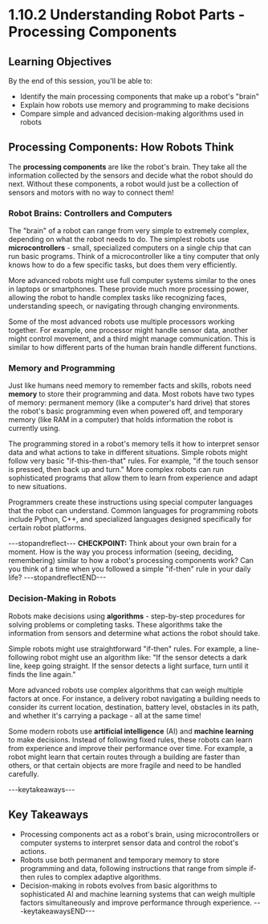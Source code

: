 # 1.10.2 Understanding Robot Parts - Processing Components

## Learning Objectives

By the end of this session, you'll be able to:

- Identify the main processing components that make up a robot's "brain"
- Explain how robots use memory and programming to make decisions
- Compare simple and advanced decision-making algorithms used in robots

## Processing Components: How Robots Think

The **processing components** are like the robot's brain. They take all the information collected by the sensors and decide what the robot should do next. Without these components, a robot would just be a collection of sensors and motors with no way to connect them!

### Robot Brains: Controllers and Computers

The "brain" of a robot can range from very simple to extremely complex, depending on what the robot needs to do. The simplest robots use **microcontrollers** - small, specialized computers on a single chip that can run basic programs. Think of a microcontroller like a tiny computer that only knows how to do a few specific tasks, but does them very efficiently.

More advanced robots might use full computer systems similar to the ones in laptops or smartphones. These provide much more processing power, allowing the robot to handle complex tasks like recognizing faces, understanding speech, or navigating through changing environments.

Some of the most advanced robots use multiple processors working together. For example, one processor might handle sensor data, another might control movement, and a third might manage communication. This is similar to how different parts of the human brain handle different functions.

### Memory and Programming

Just like humans need memory to remember facts and skills, robots need **memory** to store their programming and data. Most robots have two types of memory: permanent memory (like a computer's hard drive) that stores the robot's basic programming even when powered off, and temporary memory (like RAM in a computer) that holds information the robot is currently using.

The programming stored in a robot's memory tells it how to interpret sensor data and what actions to take in different situations. Simple robots might follow very basic "if-this-then-that" rules. For example, "if the touch sensor is pressed, then back up and turn." More complex robots can run sophisticated programs that allow them to learn from experience and adapt to new situations.

Programmers create these instructions using special computer languages that the robot can understand. Common languages for programming robots include Python, C++, and specialized languages designed specifically for certain robot platforms.

---stopandreflect---
**CHECKPOINT:** Think about your own brain for a moment. How is the way you process information (seeing, deciding, remembering) similar to how a robot's processing components work? Can you think of a time when you followed a simple "if-then" rule in your daily life?
---stopandreflectEND---

### Decision-Making in Robots

Robots make decisions using **algorithms** - step-by-step procedures for solving problems or completing tasks. These algorithms take the information from sensors and determine what actions the robot should take.

Simple robots might use straightforward "if-then" rules. For example, a line-following robot might use an algorithm like: "If the sensor detects a dark line, keep going straight. If the sensor detects a light surface, turn until it finds the line again."

More advanced robots use complex algorithms that can weigh multiple factors at once. For instance, a delivery robot navigating a building needs to consider its current location, destination, battery level, obstacles in its path, and whether it's carrying a package - all at the same time!

Some modern robots use **artificial intelligence** (AI) and **machine learning** to make decisions. Instead of following fixed rules, these robots can learn from experience and improve their performance over time. For example, a robot might learn that certain routes through a building are faster than others, or that certain objects are more fragile and need to be handled carefully.

---keytakeaways---
## Key Takeaways

- Processing components act as a robot's brain, using microcontrollers or computer systems to interpret sensor data and control the robot's actions.
- Robots use both permanent and temporary memory to store programming and data, following instructions that range from simple if-then rules to complex adaptive algorithms.
- Decision-making in robots evolves from basic algorithms to sophisticated AI and machine learning systems that can weigh multiple factors simultaneously and improve performance through experience.
---keytakeawaysEND---
